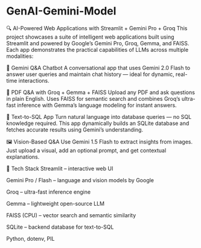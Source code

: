 # GenAI-Gemini-Model

🔍 AI-Powered Web Applications with Streamlit + Gemini Pro + Groq
This project showcases a suite of intelligent web applications built using Streamlit and powered by Google’s Gemini Pro, Groq, Gemma, and FAISS. Each app demonstrates the practical capabilities of LLMs across multiple modalities:

💬 Gemini Q&A Chatbot
A conversational app that uses Gemini 2.0 Flash to answer user queries and maintain chat history — ideal for dynamic, real-time interactions.

📄 PDF Q&A with Groq + Gemma + FAISS
Upload any PDF and ask questions in plain English. Uses FAISS for semantic search and combines Groq’s ultra-fast inference with Gemma’s language modeling for instant answers.

🧠 Text-to-SQL App
Turn natural language into database queries — no SQL knowledge required. This app dynamically builds an SQLite database and fetches accurate results using Gemini’s understanding.

🖼️ Vision-Based Q&A
Use Gemini 1.5 Flash to extract insights from images. Just upload a visual, add an optional prompt, and get contextual explanations.

🚀 Tech Stack
Streamlit – interactive web UI

Gemini Pro / Flash – language and vision models by Google

Groq – ultra-fast inference engine

Gemma – lightweight open-source LLM

FAISS (CPU) – vector search and semantic similarity

SQLite – backend database for text-to-SQL

Python, dotenv, PIL
